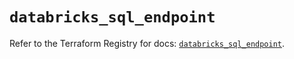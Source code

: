 # `databricks_sql_endpoint`

Refer to the Terraform Registry for docs: [`databricks_sql_endpoint`](https://registry.terraform.io/providers/databricks/databricks/1.76.0/docs/resources/sql_endpoint).
